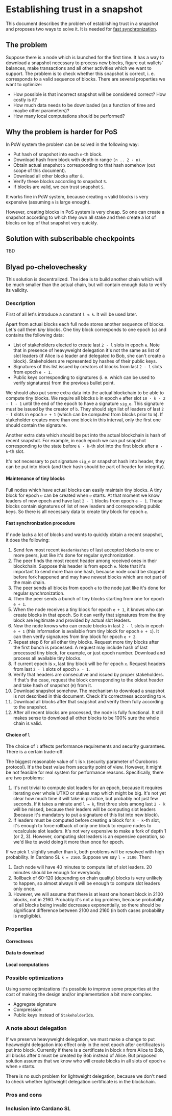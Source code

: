 # Establishing trust in a snapshot

This document describes the problem of establishing trust in a
snapshot and proposes two ways to solve it. It is needed
for [fast synchronization](#README.md).

## The problem

Suppose there is a node which is launched for the first time. It has a
way to download a snapshot necessary to process new blocks, figure out
wallets' balances, make transactions and all other activities which we
want to support. The problem is to check whether this snapshot is
correct, i. e. corresponds to a valid sequence of blocks. There are
several properties we want to optimize:
* How possible is that incorrect snapshot will be considered correct?
  How costly is it?
* How much data needs to be downloaded (as a function of time and
  maybe other parameters)?
* How many local computations should be performed?

## Why the problem is harder for PoS

In PoW system the problem can be solved in the following way:
* Put hash of snapshot into each `n`-th block.
* Download hash from block with depth in range `[n .. 2 · n)`.
* Obtain actual snapshot `S` corresponding to that hash somehow (out scope
  of this document).
* Download all other blocks after `B`.
* Verify these blocks according to snapshot `S`.
* If blocks are valid, we can trust snapshot `S`.

It works fine in PoW system, because creating `n` valid blocks is very
expensive (assuming `n` is large enough).

However, creating blocks in PoS system is very cheap. So one can
create a snapshot according to which they own all stake and then
create a lot of blocks on top of that snapshot very quickly.

## Solution with subscribable checkpoints

TBD

## Blyad po-chelovechesky

This solution is decentralized. The idea is to build another chain
which will be much smaller than the actual chain, but will contain
enough data to verify its validity.

### Description

First of all let's introduce a constant `l ≤ k`. It will be used later.

Apart from actual blocks each full node stores another sequence of
blocks. Let's call them _tiny_ blocks. One tiny block corresponds to one
epoch (`e`) and contains the following data:
* List of stakeholders elected to create last `2 · l` slots in epoch
  `e`. Note that in presence of heavyweight delegation it's not the
  same as list of slot leaders (if Alice is a leader and delegated to
  Bob, she can't create a block). Stakeholders are represented by
  hashes of their public keys.
* Signatures of this list issued by creators of blocks from last `2 · l`
  slots from epoch `e - 1`.
* Public keys corresponding to signatures (i. e. which can be used to
  verify signatures) from the previous bullet point.

We should also put some extra data into the actual blockchain to be
able to compute tiny blocks. We require all blocks `b` in epoch `e`
after slot `10 · k - 2 · l - 1` until the end of the epoch to have a
signature `sig_e`. This signature must be issued by the creator of
`b`. They should sign list of leaders of last `2 · l` slots in epoch
`e + 1` (which can be computed from blocks prior to `b`). If
stakeholder creates more than one block in this interval, only the
first one should contain the signature.

Another extra data which should be put into the actual blockchain is
hash of recent snapshot. For example, in each epoch we can put
snapshot corresponding to the state before `6 · k`-th slot into the
first block after `8 · k`-th slot.

It's not necessary to put signature `sig_e` or snapshot hash into
header, they can be put into block (and their hash should be part of
header for integrity).

#### Maintenance of tiny blocks

Full nodes which have actual blocks can easily maintain tiny blocks. A
tiny block for epoch `e` can be created when `e` starts. At that
moment we know leaders of new epoch and have last `2 · l` blocks from
epoch `e - 1`.  Those blocks contain signatures of list of new leaders
and corresponding public keys. So there is all necessary data to
create tiny block for epoch `e`.

#### Fast synchronization procedure

If node lacks a lot of blocks and wants to quickly obtain a recent
snapshot, it does the following:
1. Send few most recent `HeaderHash`es of last accepted blocks to one
   or more peers, just like it's done for regular synchronization.
2. The peer finds the most recent header among received ones in their
   blockchain. Suppose this header is from epoch `e`. Note that it's
   important to send more than one hash, because node could be stopped
   before fork happened and may have newest blocks which are not part
   of the main chain.
3. The peer sends all blocks from epoch `e` to the node just like it's
   done for regular synchronization.
4. Then the peer sends a bunch of tiny blocks starting from one for
   epoch `e + 1`.
5. When the node receives a tiny block for epoch `e + 1`, it knows who
   can create blocks in that epoch. So it can verify that signatures
   from the tiny block are legitimate and provided by actual slot
   leaders.
6. Now the node knows who can create blocks in last `2 · l` slots in
   epoch `e + 1` (this information is available from tiny block for
   epoch `e + 1`). It can then verify signatures from tiny block for
   epoch `e + 2`.
7. Repeat step 6 for all other tiny blocks. Request more tiny blocks
   after the first bunch is processed. A request may include hash of
   last processed tiny block, for example, or just epoch
   number. Download and process all available tiny blocks.
8. If current epoch is `x`, last tiny block will be for epoch
   `x`. Request headers from last `2 · l` slots of
   epoch `x - 1`.
9. Verify that headers are consecutive and issued by proper
   stakeholders. If that's the case, request the block corresponding
   to the oldest header and take hash of snapshot (`H`) from it.
10. Download snapshot somehow. The mechanism to download a snapshot is
    not described in this document. Check it's correctness according
    to `H`.
11. Download all blocks after that snapshot and verify them fully
    according to the snapshot.
12. After all recent blocks are processed, the node is fully
    functional. It still makes sense to download all other blocks to
    be 100% sure the whole chain is valid.

#### Choice of `l`

The choice of `l` affects performance requirements and security
guarantees. There is a certain trade-off.

The biggest reasonable value of `l` is `k` (security parameter of
Ouroboros protocol). It's the best value from security point of
view. However, it might be not feasible for real system for
performance reasons. Specifically, there are two problems:
1. It's not trivial to compute slot leaders for an epoch, because it
   requires iterating over whole UTXO or stakes map which might be
   big. It's not yet clear how much time it will take in practice, but
   probably not just few seconds. If it takes a minute and `l = k`, first three
   slots among last `2 · k` will be missed, because their leaders will
   be computing slot leaders (because it's mandatory to put a
   signature of this list into new block).
2. If leaders must be computed before creating a block for `8 · k`-th
   slot, it's enough to force rollback of only one block to require
   nodes to recalculate slot leaders. It's not very expensive to make
   a fork of depth 1 (or 2, 3). However, computing slot leaders is an
   expensive operation, so we'd like to avoid doing it more than once
   for epoch.

If we pick `l` slightly smaller than `k`, both problems will be
resolved with high probability. In Cardano SL `k = 2160`. Suppose we
say `l = 2100`. Then:
1. Each node will have 40 minutes to compute list of slot
   leaders. 20 minutes should be enough for everybody.
2. Rollback of 60-120 (depending on chain quality) blocks is very
   unlikely to happen, so almost always it will be enough to compute
   slot leaders only once.
3. However, we will assume that there is at least one honest block in
   2100 blocks, not in 2160. Probably it's not a big problem, because
   probability of all blocks being invalid decreases exponentially, so
   there should be significant difference between 2100 and 2160 (in
   both cases probability is negligible).

### Properties

#### Correctness

#### Data to download

#### Local computations

### Possible optimizations

Using some optimizations it's possible to improve some properties at
the cost of making the design and/or implementation a bit more
complex.

* Aggregate signature
* Compression
* Public keys instead of `StakeholderId`s.

### A note about delegation

If we preserve heavyweight delegation, we must make a change to put
heavweight delegation into effect only in the next epoch after
certificates is put into block. Currently if there is a certificate in
block `X` from Alice to Bob, all blocks after `X` must be created by
Bob instead of Alice. But proposed solution assumes that we know who
will create blocks in all slots of epoch `e` when `e` starts.

There is no such problem for lightweight delegation, because we don't
need to check whether lightweight delegation certificate is in
the blockchain.

### Pros and cons


### Inclusion into Cardano SL
